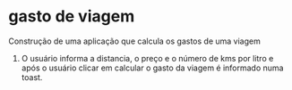 # gasto de viagem

Construção de uma aplicação que calcula os gastos de uma viagem
1) O usuário informa a distancia, o preço e o número de kms por litro e após o usuário clicar em calcular o gasto da viagem é informado numa toast.
